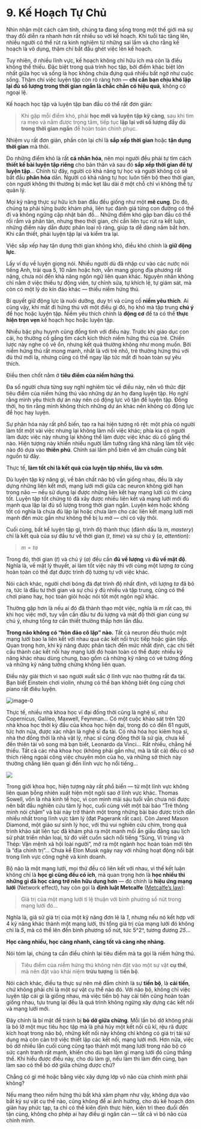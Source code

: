 # 9. Kế Hoạch Tự Chủ

Nhìn nhận một cách cảm tính, chúng ta đang sống trong một thế giới mà sự thay đổi diễn ra nhanh hơn rất nhiều so với kế hoạch. Khi tuổi tác tăng lên, nhiều người có thể rút ra kinh nghiệm từ những sai lầm và cho rằng kế hoạch là vô dụng, thậm chí bắt đầu ghét việc lên kế hoạch.

Tuy nhiên, ở nhiều lĩnh vực, kế hoạch không chỉ hữu ích mà còn là điều không thể thiếu. Đặc biệt trong quá trình học tập, bởi điểm khác biệt lớn nhất giữa học và sống là học không chứa đựng quá nhiều bất ngờ như cuộc sống. Thậm chí việc luyện tập còn rõ ràng hơn — **chỉ cần bạn chịu khó lặp lại đủ số lượng trong thời gian ngắn là chắc chắn có hiệu quả**, không có ngoại lệ.

Kế hoạch học tập và luyện tập ban đầu có thể rất đơn giản:

> Khi gặp mỗi điểm khó, phải **học mới và luyện tập kỹ càng**, sau khi tìm ra mẹo và nắm được trọng tâm, tiếp tục **lặp lại với số lượng đầy đủ trong thời gian ngắn** để hoàn toàn chinh phục.

Nhiệm vụ rất đơn giản, phần còn lại chỉ là **sắp xếp thời gian** hoặc **tận dụng thời gian** mà thôi.

Do những điểm khó là rất **cá nhân hóa**, nên mọi người đều phải tự tìm cách **thiết kế bài luyện tập riêng** cho bản thân và sau đó **sắp xếp thời gian để tự luyện tập**... Chính từ đây, người có khả năng tự học và người không có sẽ bắt đầu **phân hóa** dần. Người có khả năng tự học luôn tiến bộ theo thời gian, còn người không thì thường bị mắc kẹt lâu dài ở một chỗ chỉ vì không thể tự quản lý.

Mọi kỹ năng thực sự hữu ích ban đầu đều giống như một **mê cung**. Do đó, chúng ta phải từng bước khám phá, liên tục đánh giá từng con đường có thể đi và không ngừng cập nhật bản đồ... Những điểm khó gặp ban đầu có thể rối rắm và phân tán, nhưng theo thời gian, chỉ cần liên tục rút ra kết luận, những điểm này dần được phân loại rõ ràng, giúp ta dễ dàng nắm bắt hơn. Khi cần thiết, phải luyện tập lại và kiểm tra lại.

Việc sắp xếp hay tận dụng thời gian không khó, điều khó chính là **giữ động lực**.

Lấy ví dụ về luyện giọng nói. Nhiều người dù đã nhập cư vào các nước nói tiếng Anh, trải qua 5, 10 năm hoặc hơn, vẫn mang giọng địa phương rất nặng, chưa nói đến khả năng ngôn ngữ liên quan khác. Nguyên nhân không chỉ nằm ở việc thiếu tự động viên, tự chỉnh sửa, tự khích lệ, tự giám sát, mà còn có một lý do kín đáo khác — thiếu niềm hứng thú.

Bí quyết giữ động lực là nuôi dưỡng, duy trì và củng cố **niềm yêu thích**. Ai cũng vậy, khi mất đi hứng thú với một điều gì đó, họ khó mà tập trung **chú ý** để học hoặc luyện tập. Niềm yêu thích chính là **động cơ** để ta có thể **thực hiện trọn vẹn** kế hoạch học hoặc luyện tập.

Nhiều bậc phụ huynh cũng đồng tình với điều này. Trước khi giáo dục con cái, họ thường cố gắng tìm cách kích thích niềm hứng thú của trẻ. Chiến lược này nghe có vẻ ổn, nhưng kết quả thường không như mong muốn. Bởi niềm hứng thú rất mong manh, nhất là với trẻ nhỏ, trẻ thường hứng thú với đủ thứ mới lạ, nhưng cũng có thể ngay lập tức mất đi hoàn toàn sự yêu thích.

Điều then chốt nằm ở **tiêu điểm của niềm hứng thú**.

Đa số người chưa từng suy nghĩ nghiêm túc về điều này, nên vô thức đặt tiêu điểm của niềm hứng thú vào những dự án họ đang luyện tập. Họ nghĩ rằng mình yêu thích dự án này nên có động lực vô tận để luyện tập. Đồng thời, họ tin rằng mình không thích những dự án khác nên không có động lực để học hay luyện.

Sự phân hóa này rất phổ biến, tạo ra hai hiện tượng rõ rệt: một phía có người làm tốt một vài việc nhưng lại không làm nổi việc khác; phía kia có người làm được việc này nhưng lại không thể làm được việc khác dù cố gắng thế nào. Hiện tượng này khiến nhiều người lầm tưởng rằng khả năng làm tốt việc nào đó dựa vào **thiên phú**. Chính sai lầm phổ biến về âm chuẩn cũng bắt nguồn từ đây.

Thực tế, **làm tốt chỉ là kết quả của luyện tập nhiều, lâu và sớm**.

Dù luyện tập kỹ năng gì, về bản chất não bộ vẫn giống nhau, đều là xây dựng những liên kết mới, mạng lưới mới giữa các neuron không giới hạn trong não — nếu sử dụng lại được những liên kết hay mạng lưới cũ thì càng tốt. Luyện tập tốt chứng tỏ đã xây được nhiều liên kết và mạng lưới mới đủ mạnh qua lặp lại đủ số lượng trong thời gian ngắn. Luyện kém hoặc không tốt có nghĩa là chưa đủ lặp lại hoặc chưa làm cho các liên kết mạng lưới mới mạnh đến mức gần như không thể bị lu mờ — chỉ có vậy thôi.

Cuối cùng, bất kể luyện tập gì, trình độ thành thục (đánh dấu là _m_, _mastery_) chỉ là kết quả của sự đầu tư về thời gian (_t_, _time_) và sự chú ý (_a_, _attention_):

> $m = ta$

Trong đó, thời gian (_t_) và chú ý (_a_) đều cần **đủ về lượng** và **đủ về mật độ**. Nghĩa là, về mặt lý thuyết, ai làm tốt việc này thì với cùng một lượng _ta_ cũng hoàn toàn có thể đạt được trình độ tương tự với việc khác.

Nói cách khác, người chơi bóng đá đạt trình độ nhất định, với lượng _ta_ đã bỏ ra, tức là đầu tư thời gian và sự chú ý đủ nhiều và tập trung, cũng có thể chơi piano hay, học toán giỏi hoặc nói tốt một ngôn ngữ khác.

Thường gặp hơn là nếu ai đó đã thành thạo một việc, nghĩa là _m_ rất cao, thì khi học việc mới, tuy vẫn cần đầu tư đủ lượng và mật độ thời gian cùng sự chú ý, nhưng tổng _ta_ cần thiết thường thấp hơn lần đầu.

**Trong não không có “hòn đảo cô lập” nào.** Tất cả neuron đều thuộc một mạng lưới bao la liên kết với nhau qua các kết nối trực tiếp hoặc gián tiếp. Quan trọng hơn, khi kỹ năng được phân tách đến mức nhất định, các chi tiết cấu thành các kết nối hay mạng lưới đó hoàn toàn có thể được nhiều kỹ năng khác nhau dùng chung, bao gồm cả những kỹ năng có vẻ tương đồng và những kỹ năng tưởng chừng không liên quan.

Điều này giải thích vì sao người xuất sắc ở lĩnh vực nào thường rất đa tài. Bạn biết Einstein chơi violin, nhưng có thể bạn không biết ông cũng chơi piano rất điêu luyện.

![image-0](/images/einstein-playing-piano.png)

Thực tế, nhiều nhà khoa học vĩ đại đồng thời cũng là nghệ sĩ, như Copernicus, Galileo, Maxwell, Feynman... Có một cuộc khảo sát trên 120 nhà khoa học thời kỳ đầu của khoa học hiện đại, trong đó có đến 61 người, tức hơn nửa, được xác nhận là nghệ sĩ đa tài. Có nhà hóa học kiêm họa sĩ, nhà thơ đồng thời là nhà vật lý, nhạc sĩ cũng đồng thời là sử gia, chưa kể đến thiên tài vô song mà bạn biết, Leonardo da Vinci... Rất nhiều, chẳng hề thiếu. Tất cả các nhà khoa học (không phải gần như, mà là tất cả) đều có sở thích riêng ngoài công việc chuyên môn của họ, và những sở thích này thường chẳng liên quan gì đến lĩnh vực họ nổi tiếng...

![](/images/hidden-connection.png)

Trong giới khoa học, hiện tượng này rất phổ biến — từ một lĩnh vực không liên quan bỗng nhiên xuất hiện một ngôi sao ở lĩnh vực khác. Thomas Sowell, vốn là nhà kinh tế học, vì con mình mãi sáu tuổi vẫn chưa nói được nên bắt đầu nghiên cứu tâm lý học, cuối cùng viết một bài báo “Trẻ thông minh nói chậm” và bài này trở thành một trong những bài báo được trích dẫn nhiều nhất trong lĩnh vực tâm lý (đạt Pagerank rất cao). Còn Jared Mason Diamond, một giáo sư sinh lý học, với thú vui nghiên cứu chim, trong quá trình khảo sát liên tục đã khám phá ra một manh mối ẩn giấu đằng sau lịch sử phát triển nhân loại, từ đó viết cuốn sách nổi tiếng “Súng, Vi trùng và Thép: Vận mệnh xã hội loài người”, mở ra một ngành học hoàn toàn mới tên là “địa chính trị”… Chưa kể Elon Musk ngày nay với những hoạt động nổi bật trong lĩnh vực công nghệ và kinh doanh.

Bộ não là một mạng lưới, mọi thứ đều có liên kết với nhau, vì thế kết luận không chỉ là **học gì cũng đều có ích**, mà quan trọng hơn là **học nhiều thì những gì đã học càng trở nên hữu dụng hơn** — đó chính là **hiệu ứng mạng lưới** (Network effect), hay còn gọi là **định luật Metcalfe** ([Metcalfe’s law](https://en.wikipedia.org/?curid=65776)):

> Giá trị của một mạng lưới tỉ lệ thuận với bình phương số nút trong mạng lưới đó...

Nghĩa là, giả sử giá trị của một kỹ năng đơn lẻ là _1_, nhưng nếu nó kết hợp với 4 kỹ năng khác thành một mạng lưới, thì tổng giá trị của mạng lưới đó không chỉ là _5_, mà có thể lên đến bình phương số nút, tức 5^2^, tương đương _25_...

**Học càng nhiều, học càng nhanh, càng tốt và càng nhẹ nhàng.**

Nói tóm lại, chúng ta cần điều chỉnh lại tiêu điểm mà ta gọi là niềm hứng thú.

> Tiêu điểm của niềm hứng thú không nên đặt vào một sự vật **cụ thể**, mà nên đặt vào khái niệm **trừu tượng** là **tiến bộ**.

Nói cách khác, điều ta thực sự nên mê đắm chính là sự **tiến bộ**, là **cải tiến**, chứ không phải chỉ là một sự vật cụ thể nào đó. Với não bộ, không chỉ việc luyện tập cái gì là giống nhau, mà việc tiến bộ hay cải tiến cũng hoàn toàn giống nhau, tựu trung lại đều là quá trình không ngừng xây dựng các kết nối và mạng lưới mới.

Đây chính là bí mật để tránh bị **bỏ dở giữa chừng**. Mỗi lần bỏ dở không phải là bỏ lỡ một mục tiêu học tập mà là phá hủy một kết nối cũ kĩ, rệu rã được kích hoạt trong não bộ, những kết nối này không chỉ không có giá trị tái sử dụng mà còn cản trở việc thiết lập các kết nối, mạng lưới mới. Hơn nữa, việc bỏ dở nhiều lần cuối cùng cũng tạo thành một mạng lưới trong não bộ có sức cạnh tranh rất mạnh, khiến cho dù bạn làm gì mạng lưới đó cũng thắng thế. Khi hiểu được điều này, cho dù làm gì, nếu làm thì làm đến cùng, bạn làm sao có thể bỏ dở giữa chừng được chứ?

Chẳng có gì mê hoặc bằng việc xây dựng lớp vỏ não của chính mình phải không?

Nếu mang theo niềm hứng thú bất khả xâm phạm như vậy, không dựa vào bất kỳ sự vật cụ thể nào, cũng không để ai ảnh hưởng, cho dù kế hoạch đơn giản hay phức tạp, ta chỉ có thể kiên định thực hiện, kiên trì theo đuổi đến tận cùng, không cho phép ai hay điều gì ngăn cản — tất cả vì bộ não của chính mình.
